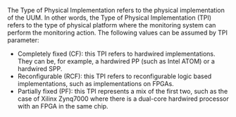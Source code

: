 The Type of Physical Implementation refers to the physical implementation of the UUM. In other words, the Type of Physical Implementation (TPI) refers to the type of physical platform where the monitoring system can perform the monitoring action. The following values can be assumed by TPI parameter:
- Completely fixed (CF): this TPI refers to hardwired implementations. They can be, for example, a hardwired PP (such as Intel ATOM) or a hardwired SPP.
- Reconfigurable (RCF): this TPI refers to reconfigurable logic based implementations, such as implementations on FPGAs.
- Partially fixed (PF): this TPI represents a mix of the first two, such as the case of Xilinx Zynq7000 where there is a dual-core hardwired processor with an FPGA in the same chip.

